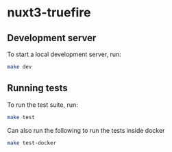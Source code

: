 # nuxt3-truefire

## Development server

To start a local development server, run:

```bash
make dev
```

## Running tests

To run the test suite, run:

```bash
make test
```

Can also run the following to run the tests inside docker

```bash
make test-docker
```